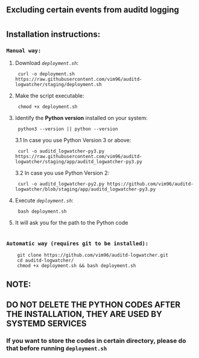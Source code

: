 ## Excluding certain events from auditd logging
#
## **Installation instructions**:


### **`Manual way:`**

1. Download *`deployment.sh`*:

        curl -o deployment.sh https://raw.githubusercontent.com/vim96/auditd-logwatcher/staging/deployment.sh

2. Make the script executable:

        chmod +x deployment.sh

3. Identify the **Python version** installed on your system:

        python3 --version || python --version
    3.1 In case you use Python Version 3 or above:
    
        curl -o auditd_logwatcher-py3.py https://raw.githubusercontent.com/vim96/auditd-logwatcher/staging/app/auditd_logwatcher-py3.py
    3.2 In case you use Python Version 2:

        curl -o auditd_logwatcher-py2.py https://github.com/vim96/auditd-logwatcher/blob/staging/app/auditd_logwatcher-py3.py

4. Execute *`deployment.sh`*:

        bash deployment.sh

5. It will ask you for the path to the Python code

#
### **`Automatic way (requires git to be installed):`**

        git clone https://github.com/vim96/auditd-logwatcher.git
        cd auditd-logwatcher/
        chmod +x deployment.sh && bash deployment.sh

## **NOTE:**
## DO NOT DELETE THE PYTHON CODES AFTER THE INSTALLATION, THEY ARE USED BY SYSTEMD SERVICES

### If you want to store the codes in certain directory, please do that before running `deployment.sh`